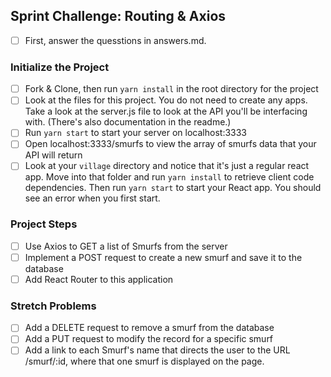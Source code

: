 ## Sprint Challenge: Routing & Axios
- [ ] First, answer the quesstions in answers.md.

### Initialize the Project
- [ ]  Fork & Clone, then run `yarn install` in the root directory for the project
- [ ] Look at the files for this project. You do not need to create any apps. Take a look at the server.js file to look at the API you'll be interfacing with. (There's also documentation in the readme.)
- [ ] Run `yarn start` to start your server on localhost:3333
- [ ] Open localhost:3333/smurfs to view the array of smurfs data that your API will return
- [ ] Look at your `village` directory and notice that it's just a regular react app. Move into that folder and run `yarn install` to retrieve client code dependencies. Then run `yarn start` to start your React app. You should see an error when you first start.

### Project Steps
- [ ] Use Axios to GET a list of Smurfs from the server
- [ ] Implement a POST request to create a new smurf and save it to the database
- [ ] Add React Router to this application

### Stretch Problems
- [ ] Add a DELETE request to remove a smurf from the database
- [ ] Add a PUT request to modify the record for a specific smurf
- [ ] Add a link to each Smurf's name that directs the user to the URL /smurf/:id, where that one smurf is displayed on the page.